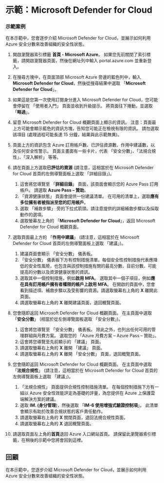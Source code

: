﻿---
Demo:
    title: 'Microsoft Defender for Cloud'
    module: '單元 3，第 2 課：描述 Microsoft 安全性解決方案的功能：描述 Azure 的安全管理功能'
---

# 示範：Microsoft Defender for Cloud

### 示範案例

在本示範中，您會逐步介紹 Microsoft Defender for Cloud，並展示如何利用 Azure 安全分數來改善組織的安全性狀態。

1. 開啟瀏覽器索引標籤 **首頁 - Microsoft Azure**。  如果您先前關閉了索引標籤，請開啟瀏覽器頁面，然後在網址列中輸入 portal.azure.com 並重新登入。

1. 在搜尋方塊中，在頁面頂部 Microsoft Azure 旁邊的藍色列中，輸入 **Microsoft Defender for Cloud**，然後從搜尋結果中選取 「**Microsoft Defender for Cloud**」。

1. 如果這是您第一次使用訂閱身分進入 Microsoft Defender for Cloud，您可能會停留在 「使用者入門」 頁面並收到升級提示。  將頁面往下捲動，並選取 「**略過**」。

1. 留意 Microsoft Defender for Cloud 概觀頁面上顯示的資訊。  注意：頁面最上方可能會顯示藍色的資訊方塊，告知您可能正在檢視有限的資訊。  請勿選取該項目 (處理過程可能長達 15 分鐘，結果與此示範無異)。

1. 頁面上方的資訊包含 Azure 訂用帳戶數、已評估資源數、作用中建議數，以及任何安全性警示。  頁面主畫面有一些卡片，代表 「安全分數」、「法規合規性」、「深入解析」 等等。  

1. 請在頁面上方選取**已評估的資源**   (請注意，這相當於在 Microsoft Defender for Cloud 首頁的左側導覽面板上選取 「詳細目錄」)。
    1. 這會將您導覽至 「**詳細目錄**」 頁面，該頁面會顯示您的 Azure Pass 訂用帳戶。  請選取 **Azure Pass – 贊助**。
    1. 「資源健康狀態」 頁面會提供一份建議清單。  在可用的清單上，選取**應有多位擁有者被指派至您的訂用帳戶**。
    1. 選取 「補救步驟」 旁的下拉式箭頭。請注意提供的詳細補救步驟以及採取動作的選項。  
    1. 選取螢幕左上角的 「**Microsoft Defender for Cloud**」，返回 Microsoft Defender for Cloud 概觀頁面。

1. 選取頁面最上方的 「**作用中建議**」   (請注意，這相當於在 Microsoft Defender for Cloud 首頁的左側導覽面板上選取 「建議」)。
    1. 建議頁面會顯示 「安全分數」 儀表板。
    1. 「安全分數」 儀表板下方有控制措施清單。每個安全性控制措施代表應降低的安全性風險，也包含與該控制措施有關的最高分數、目前分數、可能提高的分數以及資源健康狀態的資訊。  
    1. 選取其中一個控制措施，例如**啟用 MFA**。  選取其中一個子項目，例如**應在具有訂用帳戶擁有者權限的帳戶上啟用 MFA**。  在開啟的頁面中，您會看到描述項、補救步驟以及受影響的資源。請選取螢幕右上角的 **X** 離開此頁面。
    1. 請選取螢幕右上角的 **X** 離開建議頁面，退回概覽頁面。

1. 您會隨即返回 Microsoft Defender for Cloud 概觀頁面。  在主頁面中選取 「**安全分數**」 (相當於從左側導覽面板選取 「安全分數」)。
    1. 這會將您導覽至 「安全分數」 儀表板。  除此之外，也列出任何可用的管理群組與月費方案。  選取您的 「Azure 月費方案 – Azure Pass – 贊助」。
    1. 這會將您導覽至先前顯示的 「建議」 頁面。
    1. 請選取螢幕右上角的 **X** 離開 「建議」 頁面。
    1. 請選取螢幕右上角的 **X** 離開 「安全分數」 頁面，退回概覽頁面。

1. 您會隨即返回 Microsoft Defender for Cloud 概觀頁面。  在主頁面中選取 「**法規合規性**」  (請注意，這相當於在 Microsoft Defender for Cloud 首頁的左側導覽面板上選取 「建議」)。
    1. 「法規合規性」 頁面提供合規性控制措施清單。  在每個控制措施下方有一組以 Azure 安全性效能評定為基礎的評量，為您提供在 Azure 上保護雲端解決方案的建議。
    1. 選取 **IM. (身分管理**)，然後選取 「**IM-6 使用增強式驗證控制項**」。  此清單會顯示有助於改善合規狀態的客戶責任動作。
    1. 請選取螢幕右上角的 **X** 關閉頁面，退回法規合規性頁面。
    1. 請選取螢幕右上角的 **X** 退回概覽頁面。

1. 請選取頁面左上角的**首頁**退回 Azure 入口網站首頁。  請保留此瀏覽器索引標籤，在稍後的示範中您將會回到這裡。

## 回顧

在本示範中，您逐步介紹 Microsoft Defender for Cloud，並展示如何利用 Azure 安全分數來改善組織的安全性狀態。

